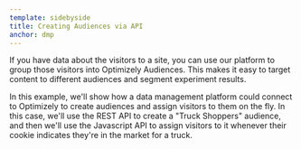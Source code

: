 ```yaml
---
template: sidebyside
title: Creating Audiences via API
anchor: dmp
---
```

If you have data about the visitors to a site, you can use our platform to group those visitors into Optimizely Audiences. This makes it easy to target content to different audiences and segment experiment results.

In this example, we'll show how a data management platform could connect to Optimizely to create audiences and assign visitors to them on the fly. In this case, we'll use the REST API to create a "Truck Shoppers" audience, and then we'll use the Javascript API to assign visitors to it whenever their cookie indicates they're in the market for a truck.
